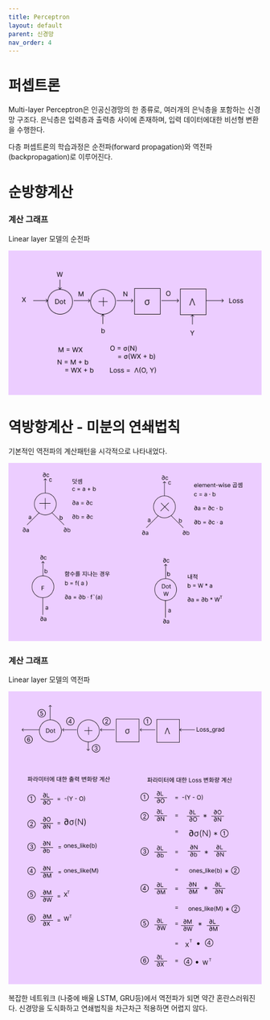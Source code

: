 ```yaml
---
title: Perceptron
layout: default
parent: 신경망
nav_order: 4
---
```


# 퍼셉트론

Multi-layer Perceptron은 인공신경망의 한 종류로, 여러개의 은닉층을 포함하는 신경망 구조다. 은닉층은 입력층과 출력층 사이에 존재하며, 입력 데이터에대한 비선형 변환을 수행한다.

다층 퍼셉트론의 학습과정은  순전파(forward propagation)와 역전파(backpropagation)로 이루어진다.



# 순방향계산



### 계산 그래프

Linear layer 모델의 순전파

![](../../assets/images/dnn/04_forward.PNG)







# 역방향계산 - 미분의 연쇄법칙

기본적인 역전파의 계산패턴을 시각적으로 나타내었다.

![](../../assets/images/dnn/visual_grad.PNG)



### 계산 그래프

Linear layer 모델의 역전파

![](../../assets/images/dnn/04_backward.PNG)



복잡한 네트워크 (나중에 배울 LSTM, GRU등)에서 역전파가 되면 약간 혼란스러워진다. 신경망을 도식화하고 연쇄법칙을 차근차근 적용하면 어렵지 않다.

